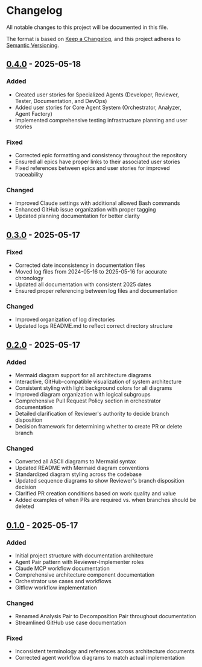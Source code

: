 # Changelog

All notable changes to this project will be documented in this file.

The format is based on [Keep a Changelog](https://keepachangelog.com/en/1.0.0/),
and this project adheres to [Semantic Versioning](https://semver.org/spec/v2.0.0.html).

## [0.4.0] - 2025-05-18

### Added
- Created user stories for Specialized Agents (Developer, Reviewer, Tester, Documentation, and DevOps)
- Added user stories for Core Agent System (Orchestrator, Analyzer, Agent Factory)
- Implemented comprehensive testing infrastructure planning and user stories

### Fixed
- Corrected epic formatting and consistency throughout the repository
- Ensured all epics have proper links to their associated user stories
- Fixed references between epics and user stories for improved traceability

### Changed
- Improved Claude settings with additional allowed Bash commands
- Enhanced GitHub issue organization with proper tagging
- Updated planning documentation for better clarity

## [0.3.0] - 2025-05-17

### Fixed
- Corrected date inconsistency in documentation files
- Moved log files from 2024-05-16 to 2025-05-16 for accurate chronology  
- Updated all documentation with consistent 2025 dates
- Ensured proper referencing between log files and documentation

### Changed
- Improved organization of log directories
- Updated logs README.md to reflect correct directory structure

## [0.2.0] - 2025-05-17

### Added
- Mermaid diagram support for all architecture diagrams
- Interactive, GitHub-compatible visualization of system architecture
- Consistent styling with light background colors for all diagrams
- Improved diagram organization with logical subgroups
- Comprehensive Pull Request Policy section in orchestrator documentation
- Detailed clarification of Reviewer's authority to decide branch disposition
- Decision framework for determining whether to create PR or delete branch

### Changed
- Converted all ASCII diagrams to Mermaid syntax
- Updated README with Mermaid diagram conventions
- Standardized diagram styling across the codebase
- Updated sequence diagrams to show Reviewer's branch disposition decision
- Clarified PR creation conditions based on work quality and value
- Added examples of when PRs are required vs. when branches should be deleted

## [0.1.0] - 2025-05-17

### Added
- Initial project structure with documentation architecture
- Agent Pair pattern with Reviewer-Implementer roles
- Claude MCP workflow documentation
- Comprehensive architecture component documentation
- Orchestrator use cases and workflows
- Gitflow workflow implementation

### Changed
- Renamed Analysis Pair to Decomposition Pair throughout documentation
- Streamlined GitHub use case documentation

### Fixed
- Inconsistent terminology and references across architecture documents
- Corrected agent workflow diagrams to match actual implementation

[0.4.0]: https://github.com/o2alexanderfedin/ai-assistant-project/releases/tag/0.4.0
[0.3.0]: https://github.com/o2alexanderfedin/ai-assistant-project/releases/tag/0.3.0
[0.2.0]: https://github.com/o2alexanderfedin/ai-assistant-project/releases/tag/0.2.0
[0.1.0]: https://github.com/o2alexanderfedin/ai-assistant-project/releases/tag/0.1.0